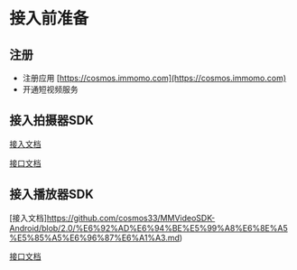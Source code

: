 # 接入前准备


## 注册
* 注册应用 [https://cosmos.immomo.com](https://cosmos.immomo.com)
* 开通短视频服务

## 接入拍摄器SDK

[接入文档](https://github.com/cosmos33/MMVideoSDK-Android/blob/2.0/%E6%8B%8D%E6%91%84%E5%99%A8%E6%8E%A5%E5%85%A5%E6%96%87%E6%A1%A3.md)

[接口文档](https://github.com/cosmos33/MMVideoSDK-Android/blob/2.0/%E6%8B%8D%E6%91%84%E5%99%A8%E6%8E%A5%E5%8F%A3%E6%96%87%E6%A1%A3.md)

## 接入播放器SDK

[接入文档]https://github.com/cosmos33/MMVideoSDK-Android/blob/2.0/%E6%92%AD%E6%94%BE%E5%99%A8%E6%8E%A5%E5%85%A5%E6%96%87%E6%A1%A3.md)

[接口文档](https://github.com/cosmos33/MMVideoSDK-Android/blob/2.0/%E6%92%AD%E6%94%BE%E5%99%A8%E6%8E%A5%E5%8F%A3%E6%96%87%E6%A1%A3.md)
   







